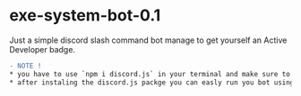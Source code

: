 # exe-system-bot-0.1
Just a simple discord slash command bot manage to get yourself an Active Developer badge.

```diff
- NOTE !
* you have to use `npm i discord.js` in your terminal and make sure to put your bot token in ./JSON/config.json/
* after instaling the discord.js packge you can easly run you bot using the command `node .` in your terminal.
```
